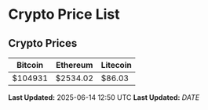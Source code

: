 # Crypto Price List

## Crypto Prices
| Bitcoin | Ethereum | Litecoin |
| ------- | -------- | -------- |
| $104931 | $2534.02 | $86.03 |
**Last Updated:** 2025-06-14 12:50 UTC
**Last Updated:** $DATE$

